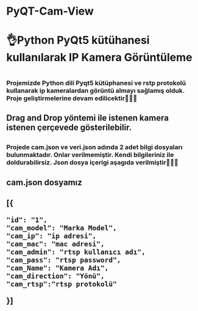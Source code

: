 # PyQT-Cam-View


<h1>👌Python PyQt5 kütühanesi kullanılarak IP Kamera Görüntüleme<h1>
  <h3>Projemizde Python dili Pyqt5 kütüphanesi ve rstp protokolü kullanarak ip kameralardan görüntü almayı sağlamış olduk. Proje geliştirmelerine devam edilicektir🙌🙌🙌<h3>
<h2>Drag and Drop yöntemi ile istenen kamera istenen çerçevede gösterilebilir.<h2>
  <h3>Projede cam.json ve veri.json adında 2  adet bilgi dosyaları bulunmaktadır. Onlar verilmemiştir. Kendi bilgileriniz ile doldurabilirsiz.  Json dosya içerigi aşagıda verilmiştir🙌🙌🙌<h3>
    <h3>   <h2>cam.json   dosyamız<h2>
    [{

    "id": "1",
    "cam_model": "Marka Model",
    "cam_ip": "ip adresi",
    "cam_mac": "mac adresi",
    "cam_admin": "rtsp kullanıcı adı",
    "cam_pass": "rtsp password",
    "cam_Name": "Kamera Adı",
    "cam_direction": "Yönü",
    "cam_rtsp":"rtsp protokolü"
}]
<h3>
